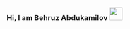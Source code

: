 ### Hi, I am Behruz Abdukamilov  <img src="https://media1.giphy.com/media/v1.Y2lkPTc5MGI3NjExd3JheTRrMHVjMjhnZnB4dGFlZXl4a284dnE4Z3hmb3o5c3cwaTRhaCZlcD12MV9pbnRlcm5hbF9naWZfYnlfaWQmY3Q9Zw/NTjxSbh6KnqSyRa1zk/giphy.gif" width="30px">


<!--
**abdukamilovb/abdukamilovb** is a ✨ _special_ ✨ repository because its `README.md` (this file) appears on your GitHub profile.

Here are some ideas to get you started:

- 🔭 I’m currently working on ...
- 🌱 I’m currently learning ...
- 👯 I’m looking to collaborate on ...
- 🤔 I’m looking for help with ...
- 💬 Ask me about ...
- 📫 How to reach me: ...
- 😄 Pronouns: ...
- ⚡ Fun fact: ...
-->
